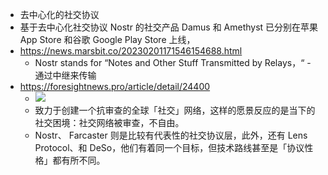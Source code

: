 - 去中心化的社交协议
- 基于去中心化社交协议 Nostr 的社交产品 Damus 和 Amethyst 已分别在苹果 App Store 和谷歌 Google Play Store 上线，
- https://news.marsbit.co/20230201171546154688.html
	- Nostr stands for “Notes and Other Stuff Transmitted by Relays，“ - 通过中继来传输
- https://foresightnews.pro/article/detail/24400
	- ![](https://img.foresightnews.pro/202302/5-1675303339854.png?x-oss-process=style/scale70)
	- 致力于创建一个抗审查的全球「社交」网络，这样的愿景反应的是当下的社交困境：社交网络被审查，不自由。
	- Nostr、 Farcaster 则是比较有代表性的社交协议层，此外，还有 Lens Protocol、和 DeSo，他们有着同一个目标，但技术路线甚至是「协议性格」都有所不同。